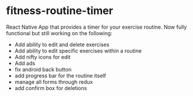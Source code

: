 # fitness-routine-timer
React Native App that provides a timer for your exercise routine. Now fully functional but still working on the following:
- Add ability to edit and delete exercises
- Add ability to edit specific exercises within a routine
- Add nifty icons for edit
- Add ads
- fix android back button
- add progress bar for the routine itself
- manage all forms through redux
- add confirm box for deletions
